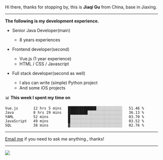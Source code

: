 Hi there, thanks for stopping by, this is **Jiaqi Gu** from China, base in Jiaxing.

---

**The following is my development experience.**

- Senior Java Developer(main)
  - 8 years experiences

- Frontend developer(second)
  - Vue.js (1 year experience)
  - HTML / CSS / Javascript
  
- Full stack developer(second as well)
  - I also can write (simple) Python project
  - And some iOS projects

📊 **This week I spent my time on**
<!--START_SECTION:waka-->
```text
Vue.js       12 hrs 5 mins   █████████████░░░░░░░░░░░░   51.46 % 
Java         8 hrs 29 mins   █████████░░░░░░░░░░░░░░░░   36.13 % 
YAML         52 mins         █░░░░░░░░░░░░░░░░░░░░░░░░   03.70 % 
JavaScript   49 mins         █░░░░░░░░░░░░░░░░░░░░░░░░   03.52 % 
SQL          38 mins         ▓░░░░░░░░░░░░░░░░░░░░░░░░   02.76 % 
```
<!--END_SECTION:waka-->

---

[Email me](mailto:droidqw@gmail.com?subject=Hiring_from_GitHub) if you need to ask me anything., thanks!

---

![]( https://visitor-badge.glitch.me/badge?page_id=githubgujiaqi)
